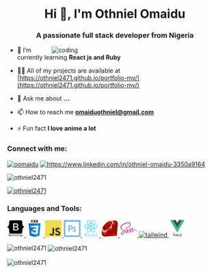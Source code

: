 <h1 align="center">Hi 👋, I'm Othniel Omaidu</h1>
<h3 align="center">A passionate full stack developer from Nigeria</h3>
<img align="right" alt="coding" width="400" src="https://camo.githubusercontent.com/5ddf73ad3a205111cf8c686f687fc216c2946a75005718c8da5b837ad9de78c9/68747470733a2f2f7468756d62732e6766796361742e636f6d2f4576696c4e657874446576696c666973682d736d616c6c2e676966">



- 🌱 I’m currently learning **React js and Ruby**

- 👨‍💻 All of my projects are available at [https://othniel2471.github.io/portfolio-mv/](https://othniel2471.github.io/portfolio-mv/)

- 💬 Ask me about **...**

- 📫 How to reach me **omaiduothniel@gmail.com**

- ⚡ Fun fact **I love anime a lot**

<h3 align="left">Connect with me:</h3>
<p align="left">
<a href="https://twitter.com/oomaidu" target="blank"><img align="center" src="https://raw.githubusercontent.com/rahuldkjain/github-profile-readme-generator/master/src/images/icons/Social/twitter.svg" alt="oomaidu" height="30" width="40" /></a>
<a href="https://linkedin.com/in/https://www.linkedin.com/in/othniel-omaidu-3350a9164" target="blank"><img align="center" src="https://raw.githubusercontent.com/rahuldkjain/github-profile-readme-generator/master/src/images/icons/Social/linked-in-alt.svg" alt="https://www.linkedin.com/in/othniel-omaidu-3350a9164" height="30" width="40" /></a>
</p>

<p align="left"> <img src="https://komarev.com/ghpvc/?username=othniel2471&label=Profile%20views&color=0e75b6&style=flat" alt="othniel2471" /> </p>

<p align="left"> <a href="https://github.com/ryo-ma/github-profile-trophy"><img src="https://github-profile-trophy.vercel.app/?username=othniel2471" alt="othniel2471" /></a> </p>

<h3 align="left">Languages and Tools:</h3>
<p align="left"> <a href="https://getbootstrap.com" target="_blank" rel="noreferrer"> <img src="https://raw.githubusercontent.com/devicons/devicon/master/icons/bootstrap/bootstrap-plain-wordmark.svg" alt="bootstrap" width="40" height="40"/> </a> <a href="https://www.w3schools.com/css/" target="_blank" rel="noreferrer"> <img src="https://raw.githubusercontent.com/devicons/devicon/master/icons/css3/css3-original-wordmark.svg" alt="css3" width="40" height="40"/> </a> <a href="https://developer.mozilla.org/en-US/docs/Web/JavaScript" target="_blank" rel="noreferrer"> <img src="https://raw.githubusercontent.com/devicons/devicon/master/icons/javascript/javascript-original.svg" alt="javascript" width="40" height="40"/> </a> <a href="https://www.photoshop.com/en" target="_blank" rel="noreferrer"> <img src="https://raw.githubusercontent.com/devicons/devicon/master/icons/photoshop/photoshop-line.svg" alt="photoshop" width="40" height="40"/> </a> <a href="https://reactjs.org/" target="_blank" rel="noreferrer"> <img src="https://raw.githubusercontent.com/devicons/devicon/master/icons/react/react-original-wordmark.svg" alt="react" width="40" height="40"/> </a> <a href="https://www.ruby-lang.org/en/" target="_blank" rel="noreferrer"> <img src="https://raw.githubusercontent.com/devicons/devicon/master/icons/ruby/ruby-original.svg" alt="ruby" width="40" height="40"/> </a> <a href="https://sass-lang.com" target="_blank" rel="noreferrer"> <img src="https://raw.githubusercontent.com/devicons/devicon/master/icons/sass/sass-original.svg" alt="sass" width="40" height="40"/> </a> <a href="https://tailwindcss.com/" target="_blank" rel="noreferrer"> <img src="https://www.vectorlogo.zone/logos/tailwindcss/tailwindcss-icon.svg" alt="tailwind" width="40" height="40"/> </a> <a href="https://vuejs.org/" target="_blank" rel="noreferrer"> <img src="https://raw.githubusercontent.com/devicons/devicon/master/icons/vuejs/vuejs-original-wordmark.svg" alt="vuejs" width="40" height="40"/> </a> </p>

<p><img align="left" src="https://github-readme-stats.vercel.app/api/top-langs?username=othniel2471&show_icons=true&locale=en&layout=compact" alt="othniel2471" /></p>

<p>&nbsp;<img align="center" src="https://github-readme-stats.vercel.app/api?username=othniel2471&show_icons=true&locale=en" alt="othniel2471" /></p>

<p><img align="center" src="https://github-readme-streak-stats.herokuapp.com/?user=othniel2471&" alt="othniel2471" /></p>

